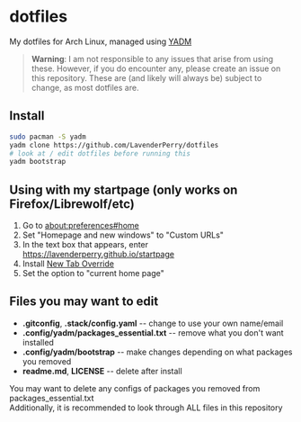 # dotfiles

My dotfiles for Arch Linux, managed using [YADM](https://yadm.io)

> **Warning**:
> I am not responsible to any issues that arise from using these.
> However, if you do encounter any, please create an issue on this repository.
> These are (and likely will always be) subject to change, as most dotfiles are.

## Install
```sh
sudo pacman -S yadm
yadm clone https://github.com/LavenderPerry/dotfiles
# look at / edit dotfiles before running this
yadm bootstrap
```

## Using with my startpage (only works on Firefox/Librewolf/etc)
1. Go to <about:preferences#home>
2. Set "Homepage and new windows" to "Custom URLs"
3. In the text box that appears, enter <https://lavenderperry.github.io/startpage>
4. Install [New Tab Override](https://addons.mozilla.org/en-US/firefox/addon/new-tab-override)
5. Set the option to "current home page"

## Files you may want to edit
* **.gitconfig**, **.stack/config.yaml** -- change to use your own name/email
* **.config/yadm/packages_essential.txt** -- remove what you don't want installed
* **.config/yadm/bootstrap** -- make changes depending on what packages you removed
* **readme.md**, **LICENSE** -- delete after install

You may want to delete any configs of packages you removed from packages_essential.txt\
Additionally, it is recommended to look through ALL files in this repository
